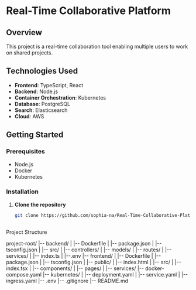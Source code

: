 # Real-Time Collaborative Platform

## Overview
This project is a real-time collaboration tool enabling multiple users to work on shared projects.

## Technologies Used
- **Frontend**: TypeScript, React
- **Backend**: Node.js
- **Container Orchestration**: Kubernetes
- **Database**: PostgreSQL
- **Search**: Elasticsearch
- **Cloud**: AWS

## Getting Started

### Prerequisites
- Node.js
- Docker
- Kubernetes

### Installation
1. **Clone the repository**
   ```sh
   git clone https://github.com/sophia-na/Real-Time-Collaborative-Platform-.git
  

Project Structure
 
 project-root/
|-- backend/
|   |-- Dockerfile
|   |-- package.json
|   |-- tsconfig.json
|   |-- src/
|       |-- controllers/
|       |-- models/
|       |-- routes/
|       |-- services/
|       |-- index.ts
|   |--.env
|-- frontend/
|   |-- Dockerfile
|   |-- package.json
|   |-- tsconfig.json
|   |-- public/
|       |-- index.html
|   |-- src/
|       |-- index.tsx
|       |-- components/
|       |-- pages/
|       |-- services/
|-- docker-compose.yaml
|-- kubernetes/
|   |-- deployment.yaml
|   |-- service.yaml
|   |-- ingress.yaml
|-- .env
|-- .gitignore
|-- README.md
